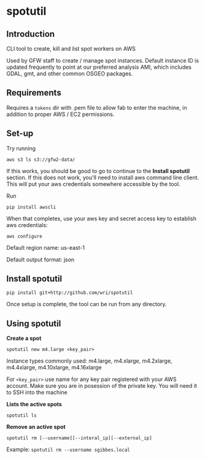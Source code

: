 # spotutil

## Introduction
CLI tool to create, kill and list spot workers on AWS

Used by GFW staff to create / manage spot instances. Default instance ID is updated frequently to point at our preferred analysis AMI, which includes GDAL, gmt, and other common OSGEO packages.

## Requirements
Requires a `tokens` dir with .pem file to allow fab to enter the machine, in addition to proper AWS / EC2 permissions.


## Set-up
Try running

`aws s3 ls s3://gfw2-data/`

If this works, you should be good to go to continue to the **Install spotutil** section. If this does not work, you'll need to install aws command line client. This will put your aws credentials somewhere accessible by the tool.

Run

`pip install awscli`

When that completes, use your aws key and secret access key to establish aws credentials:

`aws configure`

Default region name: us-east-1

Default output format: json

## Install spotutil

`pip install git+http://github.com/wri/spotutil`

Once setup is complete, the tool can be run from any directory.

## Using spotutil

**Create a spot**

`spotutil new m4.large <key_pair>`

Instance types commonly used: m4.large, m4.xlarge, m4.2xlarge, m4.4xlarge, m4.10xlarge, m4.16xlarge

For `<key_pair>` use name for any key pair registered with your AWS account. Make sure you are in posession of the private key. You will need it to SSH into the machine

**Lists the active spots**

`spotutil ls`

**Remove an active spot**

`spotutil rm [--username][--interal_ip][--external_ip]`

Example: `spotutil rm --username sgibbes.local`


